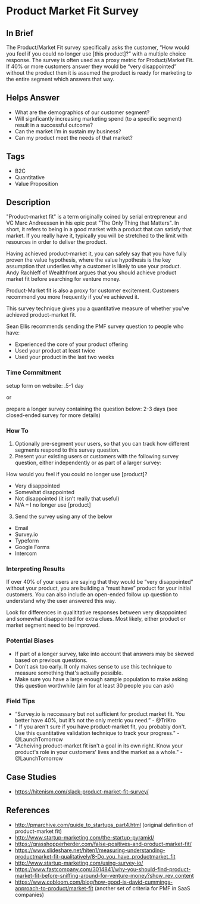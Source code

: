 # Product Market Fit Survey

## In Brief

The Product/Market Fit survey specifically asks the customer, “How would you feel if you could no longer use [this product]?” with a multiple choice response. The survey is often used as a proxy metric for Product/Market Fit. If 40% or more customers answer they would be “very disappointed” without the product then it is assumed the product is ready for marketing to the entire segment which answers that way.

## Helps Answer
 * What are the demographics of our customer segment?
 * Will signficantly increasing marketing spend (to a specific segment) result in a successful outcome?
 * Can the market I’m in sustain my business?
 * Can my product meet the needs of that market?

## Tags
 * B2C
 * Quantitative
 * Value Proposition

## Description

"Product-market fit" is a term originally coined by serial entrepreneur and VC Marc Andreessen in his epic post "The Only Thing that Matters". In short, it refers to being in a good market with a product that can satisfy that market. If you really have it, typically you will be stretched to the limit with resources in order to deliver the product. 

Having achieved product-market it, you can safely say that you have fully proven the value hypothesis, where the value hypothesis is the key assumption that underlies why a customer is likely to use your product. Andy Rachleff of Wealthfront argues that you should achieve product market fit before searching for venture money. 

Product-Market fit is also a proxy for customer excitement. Customers recommend you more frequently if you've achieved it. 

This survey technique gives you a quantitative measure of whether you've achieved product-market fit. 

Sean Ellis recommends sending the PMF survey question to people who have:
 * Experienced the core of your product offering
 * Used your product at least twice
 * Used your product in the last two weeks

### Time Commitment

setup form on website: .5-1 day

or 

prepare a longer survey containing the question below: 2-3 days (see closed-ended survey for more details)

### How To

1. Optionally pre-segment your users, so that you can track how different segments respond to this survey question.
2. Present your existing users or customers with the following survey question, either independently or as part of a larger survey:

How would you feel if you could no longer use [product]?

 * Very disappointed
 * Somewhat disappointed
 * Not disappointed (it isn’t really that useful)
 * N/A – I no longer use [product]

3. Send the survey using any of the below
 * Email
 * Survey.io
 * Typeform
 * Google Forms
 * Intercom


### Interpreting Results

If over 40% of your users are saying that they would be “very disappointed” without your product, you are building a “must have” product for your initial customers. You can also include an open-ended follow up question to understand why the user answered this way. 


Look for differences in qualititative responses between very disappointed and somewhat disappointed for extra clues. Most likely, either product or market segment need to be improved. 

### Potential Biases

 * If part of a longer survey, take into account that answers may be skewed based on previous questions.
 * Don't ask too early. It only makes sense to use this technique to measure something that's actually possible.
 * Make sure you have a large enough sample population to make asking this question worthwhile (aim for at least 30 people you can ask)

### Field Tips
 * “Survey.io is neccessary but not sufficient for product market fit. You better have 40%, but it’s not the only metric you need.” - @TriKro
 * " If you aren't sure if you have product-market fit, you probably don't. Use this quantitative validation technique to track your progress." - @LaunchTomorrow
 * "Acheiving product-market fit isn't a goal in its own right. Know your product's role in your customers' lives and the market as a whole." - @LaunchTomorrow

## Case Studies
 * https://hitenism.com/slack-product-market-fit-survey/
 
## References
 * http://pmarchive.com/guide_to_startups_part4.html (original definition of product-market fit)
 * http://www.startup-marketing.com/the-startup-pyramid/
 * https://grasshopperherder.com/false-positives-and-product-market-fit/
 * https://www.slideshare.net/hiten1/measuring-understanding-productmarket-fit-qualitatively/8-Do_you_have_productmarket_fit
 * http://www.startup-marketing.com/using-survey-io/
 * https://www.fastcompany.com/3014841/why-you-should-find-product-market-fit-before-sniffing-around-for-venture-money?show_rev_content
 * https://www.cobloom.com/blog/how-good-is-david-cummings-approach-to-product/market-fit (another set of criteria for PMF in SaaS companies)
